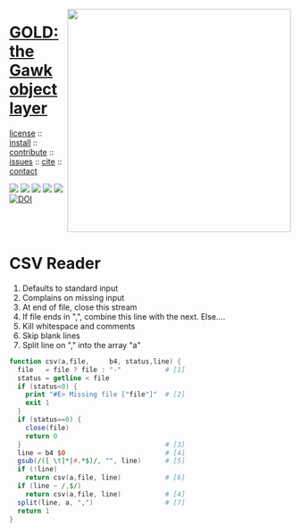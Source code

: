 <a name=top><img align=right width=400 src="https://github.com/timm/gold/blob/master/etc/img/coins.png">
<h1 align=left><a href="/README.md#top">GOLD: the Gawk object layer</a></h1> 
<p align=left> <a
href="https://github.com/timm/gold/blob/master/LICENSE.md#top">license</a> :: <a
href="https://github.com/timm/gold/blob/master/INSTALL.md#top">install</a> :: <a
href="https://github.com/timm/gold/blob/master/CODE_OF_CONDUCT.md#top">contribute</a> :: <a
href="https://github.com/timm/gold/issues">issues</a> :: <a
href="https://github.com/timm/gold/blob/master/CITATION.md#top">cite</a> :: <a
href="https://github.com/timm/gold/blob/master/CONTACT.md#top">contact</a> </p><p align=left> 
<img src="https://img.shields.io/badge/license-mit-red">   
<img src="https://img.shields.io/badge/language-gawk-orange">    
<img src="https://img.shields.io/badge/purpose-ai,se-blueviolet">
<img src="https://img.shields.io/badge/platform-mac,*nux-informational">
<a href="https://travis-ci.org/github/timm/gold"><img 
src="https://travis-ci.org/timm/gold.svg?branch=master"></a>
<a href="https://zenodo.org/badge/latestdoi/263210595"><img 
    src="https://zenodo.org/badge/263210595.svg" alt="DOI"></a></p><br clear=all>


# CSV Reader

1. Defaults to standard input
2. Complains on missing input
3. At end of file, close this stream
4. If file ends in ",", combine this line with the next.
   Else....    
5. Kill whitespace and comments
6. Skip blank lines
7. Split line on "," into the array "a"

```awk   
function csv(a,file,     b4, status,line) {
  file   = file ? file : "-"           # [1]
  status = getline < file
  if (status<0) {   
    print "#E> Missing file ["file"]"  # [2]
    exit 1 
  }
  if (status==0) {
    close(file) 
    return 0
  }                                    # [3]
  line = b4 $0                         # [4]
  gsub(/([ \t]*|#.*$)/, "", line)      # [5]
  if (!line)       
    return csv(a,file, line)           # [6]
  if (line ~ /,$/) 
    return csv(a,file, line)           # [4]
  split(line, a, ",")                  # [7]
  return 1
}
```
